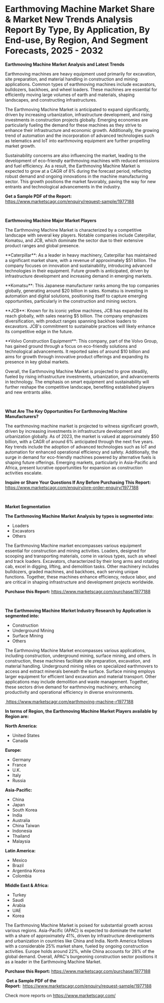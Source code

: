 <p><h1>Earthmoving Machine Market Share & Market New Trends Analysis Report By Type, By Application, By End-use, By Region, And Segment Forecasts, 2025 - 2032</h1></p><p><strong>Earthmoving Machine Market Analysis and Latest Trends</strong></p>
<p><p>Earthmoving machines are heavy equipment used primarily for excavation, site preparation, and material handling in construction and mining applications. Common types of earthmoving machines include excavators, bulldozers, backhoes, and wheel loaders. These machines are essential for efficiently moving large volumes of earth and materials, shaping landscapes, and constructing infrastructures.</p><p>The Earthmoving Machine Market is anticipated to expand significantly, driven by increasing urbanization, infrastructure development, and rising investments in construction projects globally. Emerging economies are particularly fueling the demand for these machines as they strive to enhance their infrastructure and economic growth. Additionally, the growing trend of automation and the incorporation of advanced technologies such as telematics and IoT into earthmoving equipment are further propelling market growth.</p><p>Sustainability concerns are also influencing the market, leading to the development of eco-friendly earthmoving machines with reduced emissions and fuel efficiency. As a result, the Earthmoving Machine Market is expected to grow at a CAGR of 8% during the forecast period, reflecting robust demand and ongoing innovations in the machine manufacturing sector. This growth positions the market favorably, paving the way for new entrants and technological advancements in the industry.</p></p>
<p><strong>Get a Sample PDF of the Report:&nbsp;</strong> <a href="https://www.marketscagr.com/enquiry/request-sample/1977188?utm_campaign=3271&utm_medium=2&utm_source=Github&utm_content=ia&utm_term=10042025&utm_id=earthmoving-machine">https://www.marketscagr.com/enquiry/request-sample/1977188</a></p>
<p>&nbsp;</p>
<p><strong>Earthmoving Machine Major Market Players</strong></p>
<p><p>The Earthmoving Machine Market is characterized by a competitive landscape with several key players. Notable companies include Caterpillar, Komatsu, and JCB, which dominate the sector due to their extensive product ranges and global presence.</p><p>**Caterpillar**: As a leader in heavy machinery, Caterpillar has maintained a significant market share, with a revenue of approximately $51 billion. The company focuses on innovation and sustainability, introducing advanced technologies in their equipment. Future growth is anticipated, driven by infrastructure development and increasing demand in emerging markets.</p><p>**Komatsu**: This Japanese manufacturer ranks among the top companies globally, generating around $20 billion in sales. Komatsu is investing in automation and digital solutions, positioning itself to capture emerging opportunities, particularly in the construction and mining sectors.</p><p>**JCB**: Known for its iconic yellow machines, JCB has expanded its reach globally, with sales nearing $5 billion. The company emphasizes diversification, with product ranges spanning backhoe loaders to excavators. JCB's commitment to sustainable practices will likely enhance its competitive edge in the future.</p><p>**Volvo Construction Equipment**: This company, part of the Volvo Group, has gained ground through a focus on eco-friendly solutions and technological advancements. It reported sales of around $10 billion and aims for growth through innovative product offerings and expanding its presence in key global markets.</p><p>Overall, the Earthmoving Machine Market is projected to grow steadily, fueled by rising infrastructure investments, urbanization, and advancements in technology. The emphasis on smart equipment and sustainability will further reshape the competitive landscape, benefiting established players and new entrants alike.</p></p>
<p>&nbsp;</p>
<p><strong>What Are The Key Opportunities For Earthmoving Machine Manufacturers?</strong></p>
<p><p>The earthmoving machine market is projected to witness significant growth, driven by increasing investments in infrastructure development and urbanization globally. As of 2023, the market is valued at approximately $50 billion, with a CAGR of around 6% anticipated through the next five years. Key trends include the adoption of advanced technologies such as IoT and automation for enhanced operational efficiency and safety. Additionally, the surge in demand for eco-friendly machines powered by alternative fuels is shaping future offerings. Emerging markets, particularly in Asia-Pacific and Africa, present lucrative opportunities for expansion as construction activities escalate.</p></p>
<p><strong>Inquire or Share Your Questions If Any Before Purchasing This Report:</strong> <a href="https://www.marketscagr.com/enquiry/pre-order-enquiry/1977188?utm_campaign=3271&utm_medium=2&utm_source=Github&utm_content=ia&utm_term=10042025&utm_id=earthmoving-machine">https://www.marketscagr.com/enquiry/pre-order-enquiry/1977188</a></p>
<p>&nbsp;</p>
<p><strong>Market Segmentation</strong></p>
<p><strong>The Earthmoving Machine Market Analysis by types is segmented into:</strong></p>
<p><ul><li>Loaders</li><li>Excavators</li><li>Others</li></ul></p>
<p><p>The Earthmoving Machine market encompasses various equipment essential for construction and mining activities. Loaders, designed for scooping and transporting materials, come in various types, such as wheel and track loaders. Excavators, characterized by their long arms and rotating cab, excel in digging, lifting, and demolition tasks. Other machinery includes bulldozers, graded machines, and backhoes, each serving unique functions. Together, these machines enhance efficiency, reduce labor, and are critical in shaping infrastructure and development projects worldwide.</p></p>
<p><strong>Purchase this Report:&nbsp;</strong><a href="https://www.marketscagr.com/purchase/1977188?utm_campaign=3271&utm_medium=2&utm_source=Github&utm_content=ia&utm_term=10042025&utm_id=earthmoving-machine">https://www.marketscagr.com/purchase/1977188</a></p>
<p>&nbsp;</p>
<p><strong>The Earthmoving Machine Market Industry Research by Application is segmented into:</strong></p>
<p><ul><li>Construction</li><li>Underground Mining</li><li>Surface Mining</li><li>Others</li></ul></p>
<p><p>The Earthmoving Machine Market encompasses various applications, including construction, underground mining, surface mining, and others. In construction, these machines facilitate site preparation, excavation, and material handling. Underground mining relies on specialized earthmovers to access and extract minerals beneath the surface. Surface mining employs larger equipment for efficient land excavation and material transport. Other applications may include demolition and waste management. Together, these sectors drive demand for earthmoving machinery, enhancing productivity and operational efficiency in diverse environments.</p></p>
<p><a href="https://www.marketscagr.com/earthmoving-machine-r1977188?utm_campaign=3271&utm_medium=2&utm_source=Github&utm_content=ia&utm_term=10042025&utm_id=earthmoving-machine">&nbsp;https://www.marketscagr.com/earthmoving-machine-r1977188</a></p>
<p><strong>In terms of Region, the Earthmoving Machine Market Players available by Region are:</strong></p>
<p>
    <p> <strong> North America: </strong>
        <ul>
            <li>United States</li>
            <li>Canada</li>
        </ul>
        </p> 
    <p> <strong> Europe: </strong>
        <ul>
            <li>Germany</li>
            <li>France</li>
            <li>U.K.</li>
            <li>Italy</li>
            <li>Russia</li>
        </ul>
        </p> 
    <p> <strong> Asia-Pacific: </strong>
        <ul>
            <li>China</li>
            <li>Japan</li>
            <li>South Korea</li>
            <li>India</li>
            <li>Australia</li>
            <li>China Taiwan</li>
            <li>Indonesia</li>
            <li>Thailand</li>
            <li>Malaysia</li>
        </ul>
        </p> 
    <p> <strong> Latin America: </strong>
        <ul>
            <li>Mexico</li>
            <li>Brazil</li>
            <li>Argentina Korea</li>
            <li>Colombia</li>
        </ul>
        </p> 
    <p> <strong> Middle East & Africa: </strong>
        <ul>
            <li>Turkey</li>
            <li>Saudi</li>
            <li>Arabia</li>
            <li>UAE</li>
            <li>Korea</li>
        </ul>
    </p>
    </p>
<p><p>The Earthmoving Machine Market is poised for substantial growth across various regions. Asia-Pacific (APAC) is expected to dominate the market with a share of approximately 41%, driven by infrastructure developments and urbanization in countries like China and India. North America follows with a considerable 25% market share, fueled by ongoing construction activities. Europe holds around 22%, while China accounts for 28% of the global demand. Overall, APAC's burgeoning construction sector positions it as a leader in the Earthmoving Machine Market.</p></p>
<p><strong>Purchase this Report: </strong><a href="https://www.marketscagr.com/purchase/1977188?utm_campaign=3271&utm_medium=2&utm_source=Github&utm_content=ia&utm_term=10042025&utm_id=earthmoving-machine">https://www.marketscagr.com/purchase/1977188</a></p>
<p>&nbsp;<strong>Get a Sample PDF of the Report:&nbsp;&nbsp;</strong><a href="https://www.marketscagr.com/enquiry/request-sample/1977188?utm_campaign=3271&utm_medium=2&utm_source=Github&utm_content=ia&utm_term=10042025&utm_id=earthmoving-machine">https://www.marketscagr.com/enquiry/request-sample/1977188</a></p>
<p><strong></strong></p>
<p>Check more reports on <a href="https://www.marketscagr.com/?utm_campaign=3271&utm_medium=2&utm_source=Github&utm_content=ia&utm_term=10042025&utm_id=earthmoving-machine">https://www.marketscagr.com/</a></p>